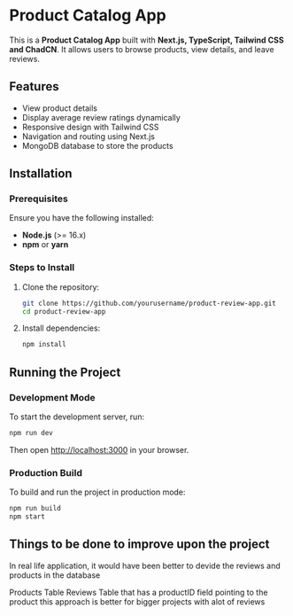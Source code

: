 # Product Catalog App

This is a **Product Catalog App** built with **Next.js, TypeScript, Tailwind CSS and ChadCN**. It allows users to browse products, view details, and leave reviews.

## Features

- View product details
- Display average review ratings dynamically
- Responsive design with Tailwind CSS
- Navigation and routing using Next.js
- MongoDB database to store the products

## Installation

### Prerequisites

Ensure you have the following installed:

- **Node.js** (>= 16.x)
- **npm** or **yarn**

### Steps to Install

1. Clone the repository:

   ```sh
   git clone https://github.com/yourusername/product-review-app.git
   cd product-review-app
   ```

2. Install dependencies:
   ```sh
   npm install
   ```

## Running the Project

### Development Mode

To start the development server, run:

```sh
npm run dev
```

Then open [http://localhost:3000](http://localhost:3000) in your browser.

### Production Build

To build and run the project in production mode:

```sh
npm run build
npm start
```

## Things to be done to improve upon the project

In real life application, it would have been better to devide the reviews and products in the database

Products Table
Reviews Table that has a productID field pointing to the product
this approach is better for bigger projects with alot of reviews
